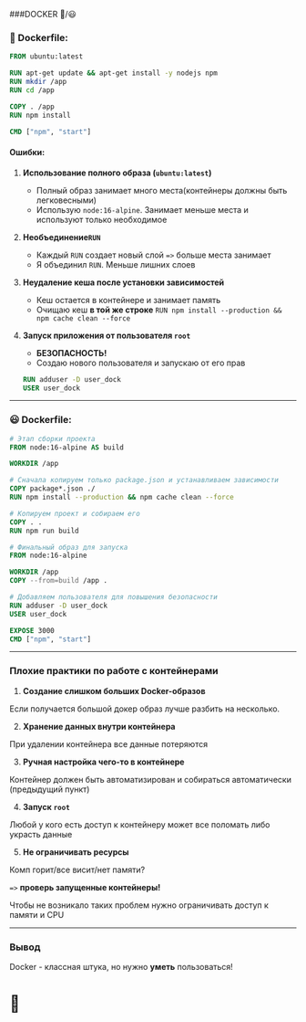 ###DOCKER 🙁/😃
### 🙁 Dockerfile:

```Dockerfile
FROM ubuntu:latest

RUN apt-get update && apt-get install -y nodejs npm
RUN mkdir /app
RUN cd /app

COPY . /app
RUN npm install

CMD ["npm", "start"]
```

#### Ошибки:

1. **Использование полного образа (`ubuntu:latest`)**
    - Полный образ занимает много места(контейнеры должны быть легковесными)
    - Использую `node:16-alpine`. Занимает меньше места и используют только необходимое

2. **Необъединение`RUN`**
    - Каждый `RUN` создает новый слой `=>` больше места занимает
    - Я объединил `RUN`. Меньше лишних слоев

3. **Неудаление кеша после установки зависимостей**
    - Кеш остается в контейнере и занимает память
    - Очищаю кеш **в той же строке** ``RUN npm install --production && npm cache clean --force``

4. **Запуск приложения от пользователя `root`**
    - **БЕЗОПАСНОСТЬ!**
    - Создаю нового пользователя и запускаю от его прав

   ```Dockerfile
   RUN adduser -D user_dock
   USER user_dock
   ```
---

### 😃 Dockerfile:

```Dockerfile
# Этап сборки проекта
FROM node:16-alpine AS build

WORKDIR /app

# Сначала копируем только package.json и устанавливаем зависимости
COPY package*.json ./
RUN npm install --production && npm cache clean --force

# Копируем проект и собираем его
COPY . .
RUN npm run build

# Финальный образ для запуска
FROM node:16-alpine

WORKDIR /app
COPY --from=build /app .

# Добавляем пользователя для повышения безопасности
RUN adduser -D user_dock
USER user_dock

EXPOSE 3000
CMD ["npm", "start"]
```

---

### Плохие практики по работе с контейнерами

1. **Создание слишком больших Docker-образов**

Если получается большой докер образ лучше разбить на несколько.

2. **Хранение данных внутри контейнера**

При удалении контейнера все данные потеряются

3. **Ручная настройка чего-то в контейнере**

Контейнер должен быть автоматизирован и собираться автоматически
(предыдущий пункт)

4. **Запуск ``root``**

Любой у кого есть доступ к контейнеру может все поломать либо украсть данные

5. **Не ограничивать ресурсы**

Комп горит/все висит/нет памяти?

``=>`` **проверь запущенные контейнеры!**

Чтобы не возникало таких проблем нужно ограничивать доступ к памяти и CPU

---

### Вывод
Docker - классная штука, но нужно **уметь** пользоваться!

# 🦒